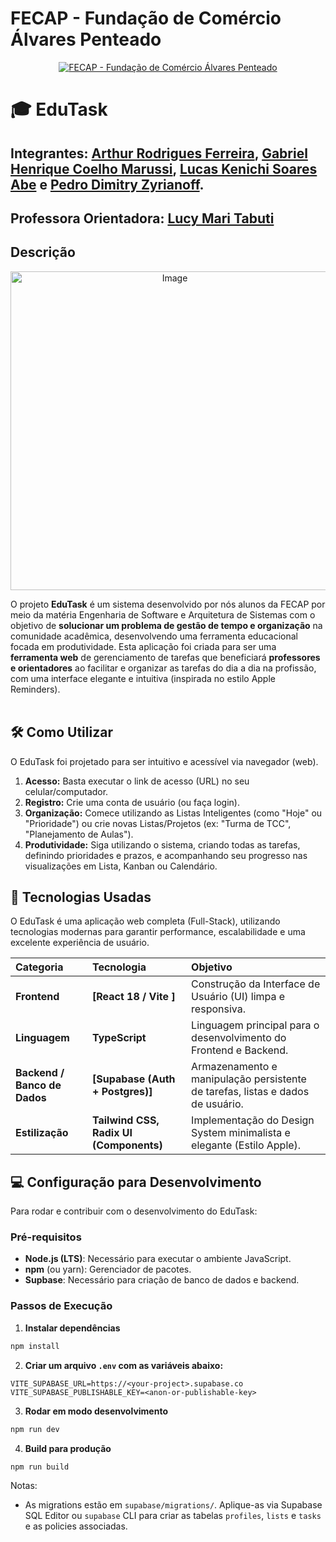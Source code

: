 # FECAP - Fundação de Comércio Álvares Penteado

<p align="center">
<a href= "https://www.fecap.br/"><img src="https://encrypted-tbn0.gstatic.com/images?q=tbn:ANd9GcRhZPrRa89Kma0ZZogxm0pi-tCn_TLKeHGVxywp-LXAFGR3B1DPouAJYHgKZGV0XTEf4AE&usqp=CAU" alt="FECAP - Fundação de Comércio Álvares Penteado" border="0"></a>
</p>

# 🎓 EduTask

## Integrantes: <a href="https://www.linkedin.com/in/eduardo-savino-gomes-77833a10/">Arthur Rodrigues Ferreira</a>, <a href="https://www.linkedin.com/in/gabrielmarussi/">Gabriel Henrique Coelho Marussi</a>, <a href="https://www.linkedin.com/in/lucasskenichi/">Lucas Kenichi Soares Abe</a> e <a href="https://www.linkedin.com/in/pedro-dimitry-zyrianoff-2223b1268/">Pedro Dimitry Zyrianoff</a>.

## Professora Orientadora: <a href="https://www.linkedin.com/in/lucymari/">Lucy Mari Tabuti</a>

## Descrição

<p align="center">
<img width="510" height="510" alt="Image" src="https://github.com/user-attachments/assets/8da42290-7d89-4d03-a216-e667981ddae4"/>
</p>

O projeto **EduTask** é um sistema desenvolvido por nós alunos da FECAP por meio da matéria Engenharia de Software e Arquitetura de Sistemas com o objetivo de **solucionar um problema de gestão de tempo e organização** na comunidade acadêmica, desenvolvendo uma ferramenta educacional focada em produtividade. Esta aplicação foi criada para ser uma **ferramenta web** de gerenciamento de tarefas que beneficiará **professores e orientadores** ao facilitar e organizar as tarefas do dia a dia na profissão, com uma interface elegante e intuitiva (inspirada no estilo Apple Reminders).
<br><br>

## 🛠 Como Utilizar

O EduTask foi projetado para ser intuitivo e acessível via navegador (web).

1.  **Acesso:** Basta executar o link de acesso (URL) no seu celular/computador.
2.  **Registro:** Crie uma conta de usuário (ou faça login).
3.  **Organização:** Comece utilizando as Listas Inteligentes (como "Hoje" ou "Prioridade") ou crie novas Listas/Projetos (ex: "Turma de TCC", "Planejamento de Aulas").
4.  **Produtividade:** Siga utilizando o sistema, criando todas as tarefas, definindo prioridades e prazos, e acompanhando seu progresso nas visualizações em Lista, Kanban ou Calendário.

## 🚀 Tecnologias Usadas

O EduTask é uma aplicação web completa (Full-Stack), utilizando tecnologias modernas para garantir performance, escalabilidade e uma excelente experiência de usuário.

| Categoria | Tecnologia | Objetivo |
| :--- | :--- | :--- |
| **Frontend**                 | **[React 18 / Vite ]**                  | Construção da Interface de Usuário (UI) limpa e responsiva.                    |
| **Linguagem**                | **TypeScript**                          | Linguagem principal para o desenvolvimento do Frontend e Backend.              |
| **Backend / Banco de Dados** | **[Supabase (Auth + Postgres)]**        | Armazenamento e manipulação persistente de tarefas, listas e dados de usuário. |
| **Estilização**              | **Tailwind CSS, Radix UI (Components)** | Implementação do Design System minimalista e elegante (Estilo Apple).          |

## 💻 Configuração para Desenvolvimento

Para rodar e contribuir com o desenvolvimento do EduTask:

### Pré-requisitos

- **Node.js (LTS)**: Necessário para executar o ambiente JavaScript.
- **npm** (ou yarn): Gerenciador de pacotes.
- **Supbase**: Necessário para criação de banco de dados e backend.

### Passos de Execução

1. **Instalar dependências**

```bash
npm install
```

2. **Criar um arquivo `.env` com as variáveis abaixo:**

```
VITE_SUPABASE_URL=https://<your-project>.supabase.co
VITE_SUPABASE_PUBLISHABLE_KEY=<anon-or-publishable-key>
```

3. **Rodar em modo desenvolvimento**

```bash
npm run dev
```

4. **Build para produção**

```bash
npm run build
```

Notas:

- As migrations estão em `supabase/migrations/`. Aplique-as via Supabase SQL Editor ou `supabase` CLI para criar as tabelas `profiles`, `lists` e `tasks` e as policies associadas.